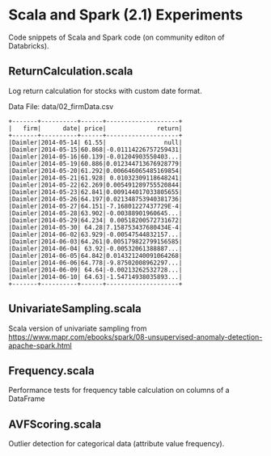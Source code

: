 # Scala and Spark (2.1) Experiments 

Code snippets of Scala and Spark code (on community editon of Databricks). 

## ReturnCalculation.scala 

Log return calculation for stocks with custom date format.

Data File: data/02_firmData.csv

```
+-------+----------+------+--------------------+
|   firm|      date| price|              return|
+-------+----------+------+--------------------+
|Daimler|2014-05-14| 61.55|                null|
|Daimler|2014-05-15|60.868|-0.01114226757259431|
|Daimler|2014-05-16|60.139|-0.01204903550403...|
|Daimler|2014-05-19|60.886|0.012344713676928779|
|Daimler|2014-05-20|61.292|0.006646065485169854|
|Daimler|2014-05-21|61.928| 0.01032309118648241|
|Daimler|2014-05-22|62.269|0.005491289755520844|
|Daimler|2014-05-23|62.841|0.009144017033805655|
|Daimler|2014-05-26|64.197|0.021348753940381736|
|Daimler|2014-05-27|64.151|-7.16801227437729E-4|
|Daimler|2014-05-28|63.902|-0.00388901960645...|
|Daimler|2014-05-29|64.234| 0.00518200572731672|
|Daimler|2014-05-30| 64.28|7.158753437680434E-4|
|Daimler|2014-06-02|63.929|-0.00547544832157...|
|Daimler|2014-06-03|64.261|0.005179822799156585|
|Daimler|2014-06-04| 63.92|-0.00532061388887...|
|Daimler|2014-06-05|64.842|0.014321240091064268|
|Daimler|2014-06-06|64.778|-9.87502008962297...|
|Daimler|2014-06-09| 64.64|-0.00213262532728...|
|Daimler|2014-06-10| 64.63|-1.54714938035893...|
+-------+----------+------+--------------------+
```

## UnivariateSampling.scala

Scala version of univariate sampling from https://www.mapr.com/ebooks/spark/08-unsupervised-anomaly-detection-apache-spark.html

## Frequency.scala

Performance tests for frequency table calculation on columns of a DataFrame

## AVFScoring.scala

Outlier detection for categorical data (attribute value frequency).


